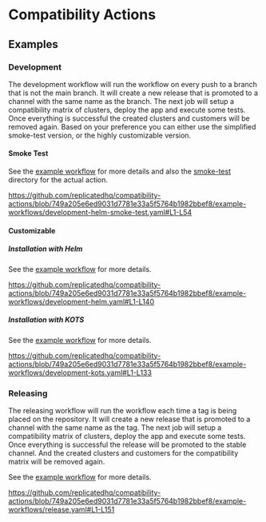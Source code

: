 # Compatibility Actions


## Examples

### Development
The development workflow will run the workflow on every push to a branch that is not the main branch. It will create a new release that is promoted to a channel with the same name as the branch.
The next job will setup a compatibility matrix of clusters, deploy the app and execute some tests. Once everything is successful the created clusters and customers will be removed again.
Based on your preference you can either use the simplified smoke-test version, or the highly customizable version.

#### Smoke Test
See the [example workflow](example-workflows/development-helm-smoke-test.yaml) for more details and also the [smoke-test](smoke-test) directory for the actual action.

https://github.com/replicatedhq/compatibility-actions/blob/749a205e6ed9031d7781e33a5f5764b1982bbef8/example-workflows/development-helm-smoke-test.yaml#L1-L54

#### Customizable

##### Installation with Helm
See the [example workflow](example-workflows/development-helm.yaml) for more details.

https://github.com/replicatedhq/compatibility-actions/blob/749a205e6ed9031d7781e33a5f5764b1982bbef8/example-workflows/development-helm.yaml#L1-L140

##### Installation with KOTS
See the [example workflow](example-workflows/development-kots.yaml) for more details.

https://github.com/replicatedhq/compatibility-actions/blob/749a205e6ed9031d7781e33a5f5764b1982bbef8/example-workflows/development-kots.yaml#L1-L133

### Releasing
The releasing workflow will run the workflow each time a tag is being placed on the repository. It will create a new release that is promoted to a channel with the same name as the tag.
The next job will setup a compatibility matrix of clusters, deploy the app and execute some tests. Once everything is successful the release will be promoted to the stable channel. And the created clusters and customers for the compatibility matrix will be removed again.

See the [example workflow](example-workflows/release.yaml) for more details.

https://github.com/replicatedhq/compatibility-actions/blob/749a205e6ed9031d7781e33a5f5764b1982bbef8/example-workflows/release.yaml#L1-L151